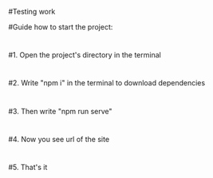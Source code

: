 #Testing work

#Guide how to start the project:
#
#
#1. Open the project's directory in the terminal
#
#
#2. Write "npm i" in the terminal to download dependencies
#
#
#3. Then write "npm run serve"
#
#
#4. Now you see url of the site
#
#
#5. That's it

